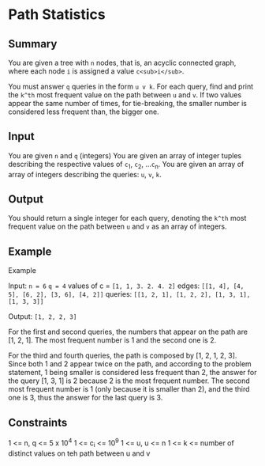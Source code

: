 # Path Statistics

## Summary

You are given a tree with `n` nodes, that is, an acyclic connected graph, where each node `i` is assigned a value `c<sub>i</sub>`.

You must answer `q` queries in the form `u v k`. For each query, find and print the `k^th` most frequent value on the path between `u` and `v`. If two values appear the same number of times, for tie-breaking, the smaller number is considered less frequent than, the bigger one.

## Input

You are given `n` and `q` (integers)
You are given an array of integer tuples describing the respective values of `c`<sub>1</sub>, `c`<sub>2</sub>, ...`c`<sub>n</sub>.
You are given an array of array of integers describing the queries: `u`, `v`, `k`.


## Output

You should return a single integer for each query, denoting the `k^th` most frequent value on the path between `u` and `v` as an array of integers.

## Example

Example

Input:
`n = 6`
`q = 4`
values of c = `[1, 1, 3. 2. 4. 2]`
edges: `[[1, 4], [4, 5], [6, 2], [3, 6], [4, 2]]`
queries: `[[1, 2, 1], [1, 2, 2], [1, 3, 1], [1, 3, 3]]`

Output: `[1, 2, 2, 3]`

For the first and second queries, the numbers that appear on the path are [1, 2, 1]. The most frequent number is 1 and the second one is 2.

For the third and fourth queries, the path is composed by [1, 2, 1, 2, 3]. Since both 1 and 2 appear twice on the path, and according to the problem statement, 1 being smaller is considered less frequent than 2, the answer for the query [1, 3, 1] is 2 because 2 is the most frequent number. The second most frequent number is 1 (only because it is smaller than 2), and the third one is 3, thus the answer for the last query is 3.

## Constraints 

1 <= n, q <= 5 x 10<sup>4</sup>
1 <= c<sub>i</sub> <= 10<sup>9</sup>
1 <= u, u <= n
1 <= k <= number of distinct values on teh path between u and v